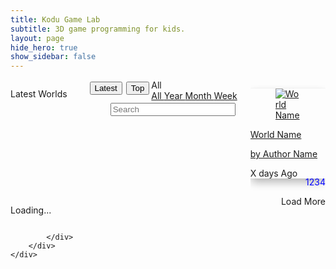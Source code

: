 ```yaml
---
title: Kodu Game Lab
subtitle: 3D game programming for kids.
layout: page
hide_hero: true
show_sidebar: false
---
```


<style>
.world-item .button {
  display: none;
}
.world-item .description {
  display: none;
}
.world-item .downloads {
  color: blue;
  float: right;
}  
.modal.world-item .description {
  display: unset;
  color: green;
}
.modal .button
{
  display:unset;
  float: right;
  margin: 10px;
}
.button
{
}
.card{
  box-shadow: 0 0.5em 1em -0.125em rgb(10 10 10 / 33%), 0 0px 0 1px rgb(10 10 10 / 2%)
}
.navbar{
  box-shadow: 0 0.5em 1em -0.125em rgb(10 10 10 / 33%), 0 0px 0 1px rgb(10 10 10 / 2%)
}
.sort-button
{
  float: right;
  margin: 3px;
}
.modal-open {
    overflow: initial;
}
.modal .close{
    width: 40px;
    height: 40px;
    border-radius: 40px;
    position: absolute;
    right: -15px;
    top: -15px;
    z-index: 2; 
    /* overflow: visible; */
    font-size: xxx-large;
    cursor:pointer;
    line-height: 10px;
    padding-left: 5px;
}
.modal-card{
    overflow: visible; 
}

</style>

<script src="https://code.jquery.com/jquery-3.2.1.min.js"></script>
<script src="https://cdnjs.cloudflare.com/ajax/libs/jquery-timeago/1.6.7/jquery.timeago.min.js" crossorigin="anonymous"></script>

<section class="section">
    <div class="container">
        <div class="columns">
            <div class="column is-12">
                <div class="columns is-multiline world-container">
                      <div class="column is-12">
                          <p data-type='resulttitle' style='float: left;' class="title is-3">Latest Worlds
                          </p>
                          <div class="navbar-item has-dropdown is-hoverable" style="float:right">
                            <div id='range' class="navbar-link">
                              All
                            </div>
                            <div id="rangeDropdown" class="navbar-dropdown ">
                              <a class="navbar-item " href="#">
                                All
                              </a>
                              <a class="navbar-item " href="#">
                                Year
                              </a>
                              <a class="navbar-item " href="#">
                                Month
                              </a>
                              <a class="navbar-item " href="#">
                                Week
                              </a>
                            </div>
                          </div>
                          <button id="top-button" class='button sort-button'>Top</button>
                          <button id="latest-button" class='button sort-button'>Latest</button>
                          <input class="input search" type="text" placeholder="Search" style="float:right;width:200px;margin:3px;">
                      </div>
                      <div class="column is-2-desktop is-4-tablet world-item">
                        <a data-type='worldref' href="#">
                          <div class="card">
                            <div class="card-image">
                              <figure class="image is-4by3">
                                <img data-type='thumbnail' src="https://via.placeholder.com/128x128" alt="World Name">
                              </figure>
                            </div>
                            <div class="card-content p-3">
                              <p data-type='worldname' class="title is-6">World Name</p>
                              <p data-type='authorname' class="subtitle is-6">by Author Name</p>  
                              <p data-type='description' class="description subtitle is-6">Description</p>  
                              <a data-type='download-link' class='button is-primary'>Download</a>
                              <p data-type='downloads' class="downloads subtitle is-6">1234</p>  
                              <p>
                                <time data-type='ago' class="timeago title is-7 has-text-right">X days Ago</time>
                              </p>
                            </div>
                          </div>
                        </a>
                      </div>
                    </div>
                      <div class="column is-12">
                          <p data-type='more-button' id='loading-message' style='float:left' class="title is-3">Loading...
                          </p>
                          <div style='float:right' class='button more-button is-primary'>Load More</div>
                      </div>              
               
            </div>
        </div>
    </div>
</section>

<div class="modal">
  <div class="modal-background"></div>
  <div class="modal-card">
  </button>
  </div>

</div>



<script>

function hexToBase64(str) {
  return btoa(String.fromCharCode.apply(null,
    str.replace(/\r|\n/g, "").replace(/([\da-fA-F]{2}) ?/g, "0x$1 ").replace(/ +$/, "").split(" "))
  );
}
function base64ToHex(str) {
  for (var i = 0, bin = atob(str.replace(/[ \r\n]+$/, "")), hex = []; i < bin.length; ++i) {
    var tmp = bin.charCodeAt(i).toString(16);
    if (tmp.length === 1) tmp = "0" + tmp;
    hex[hex.length] = tmp;
  }
  return hex.join("");
}

function decodeGuid(encodedGuid)
{
      //"dTZs7fWnRkygPa6j0RjR0g=="

      // 75366ced-f5a7-464c-a03d-aea3d118d1d2
      // 75366ced-f5a7-464c-a03d-aea3d118d1d2

      // 38DB4312-DEDF-4EC1-84DC-2B31974A5926

      // 49bc134b-8620-2a46-974b-b2e6286ebb4d

      // 4B13BC49-2086-462A-974B-B2E6286EBB4D
      // 4b13bc49-2086-462a-974b-b2e6286ebb4d

      //ns[0]=os[]

      var decoded = base64ToHex(encodedGuid);

      var chunks = [];
      chunks.push( decoded.substring(6, 8)+
                  decoded.substring(4, 6)+
                  decoded.substring(2, 4)+
                  decoded.substring(0, 2) 
        );
      chunks.push( 
        decoded.substring(10, 12) +
        decoded.substring(8, 10) 
        );
      chunks.push( 
        decoded.substring(14, 16)+ 
        decoded.substring(12, 14) 
      );
      chunks.push( decoded.substring(16, 20) );
      chunks.push( decoded.substring(20) );
      decoded = chunks.join("-");
      return (decoded)
}
decodeGuid("SbwTS4YgKkaXS7LmKG67TQ==")
//TODO. Page caching may not be working right!!
//Todo. MrPresident levels all white.
//todo. sudden 502 on thumbs. 
//todo. fix short encoding on world page
  
$().ready(function(){
    $(".world-item").hide();//hide template at start.
    jQuery.timeago.settings.strings.minute = "1 minute";//remove "about" (ug)
    jQuery.timeago.settings.strings.hour = "1 hour";
    jQuery.timeago.settings.strings.hours = "%d hours";
    
    //get url params
    var params={};
    window.location.search
      .replace(/[?&]+([^=&]+)=([^&]*)/gi, function(str,key,value) {
        params[key] = value;
      }
    );

    //q in url is search query (if any)
    let search = params["q"]
    if(search)
      search=decodeURIComponent(search)
    if(search && search.trim().length>0)
    {
        //update section title and search bar
        $("[data-type='resulttitle']").text("Results for:"+search)
        $(".search").val(search)
    }else
    {  
      search=""//Make sure str is blank
    }

    //Show featured if not doing any sort of query
    // if(window.location.search=="")
    //   initFeatured();
    
    let sortBy=params["sortBy"]
    if(!sortBy)
      sortBy='date';  //by default 

    let range=params["range"]
    if(!range)
      range='all';//by default
  
    if(sortBy=='date')//if sorting by date
    {
      range='all';//then range is always all
      $("#range").parent().hide();//range drop down isnt needed.
    }

    //setup page for top or latest  
    if(sortBy=='date')
    {
      $("[data-type='resulttitle']").text("Latest worlds")
      $("#latest-button").addClass("is-primary");
      $("#top-button").on("click",function(){
        doNav($(".search").val(),"downloads",range)//toggle top/latest
      });
    }else{
      $("[data-type='resulttitle']").text("Top worlds")
      $("#top-button").addClass("is-primary");
      $("#latest-button").on("click",function(){
        doNav($(".search").val(),"date",range)//toggle top/latest
      });
    }

    //Set range drop down label
    let capitalized=range.charAt(0).toUpperCase()+range.slice(1);
    $("#range").html(capitalized);

    //Handle range drop down click navigation
    $("#rangeDropdown a").on("click",function(e){
      doNav($(".search").val(),sortBy,e.target.innerHTML.trim().toLocaleLowerCase())
    });


    //if a world id was specified fetch that world meta and display in modal
    if(window.location.hash){
      let guid = window.location.hash.slice(1)//slice removes # at start.

      //handle base64 guids.
      //todo. Fix. Not working
      if(guid.length==24 && guid[22]=='=' && guid[23]=='=') //base64 guid?
      {
        guid=decodeGuid(guid)
      }

      if(guid.length==36){//minimal sanity check. 36 = len of guid
        let dataUrl = "https://koduworlds-test.azurewebsites.net/web/world/"+guid
        //todo validate guid.
        $.get( dataUrl, function( world ) {
            //todo handle error. Fill in modal with World Not Found? 
            //console.log("Got Zero Search Results")
            if(world)
            {
              //todo. unify this code with pageload version
              //copy first item (template)

              let thumbUrl = world.ThumbnailUrl
              if(!thumbUrl || thumbUrl==null)
                thumbUrl="https://koduworlds-test.azurewebsites.net/web/thumbnail/"+world.WorldId

              let item=$(".world-item").first().clone();
              //and fill it in with world data
              item.find("[data-type='worldref']").attr("href","#"+world.WorldId);
              item.find("[data-type='worldname']").text(world.Name);
              item.find("[data-type='authorname']").text("by "+world.Creator);
              item.find("[data-type='description']").text(world.Description);
              item.find("[data-type='downloads']").text(world.Downloads+"⇩" ); /* &#8681 */
              item.find("[data-type='ago']").text(world.Modified);
              item.find("[data-type='ago']").attr("datetime",world.Modified);
              item.find("[data-type='thumbnail']").attr("src",thumbUrl)
              item.find("[data-type='download-link']").attr("href","https://koduworlds-test.azurewebsites.net/web/download/"+world.WorldId+"?fn="+
                createDotKoduFilename(world.Name,world.Creator))
              item.show();//template defaults to hidden so show.

              //item.find("[data-type='download-link']").attr("download",   createDotKoduFilename(world.Name,world.Creator))

              let quality=params["quality"]
              if(quality)
                item.find("[data-type='thumbnail']").attr("src",item.find("[data-type='thumbnail']").attr("src")+"?quality="+quality);

              item.on("click",function(e){
                  //console.log(e.currentTarget)
                  $(".modal").addClass("is-active")
                  $(".modal-card").html($(e.currentTarget).html())

                  let closeButton = $('<button type="button" class="close" data-dismiss="modal" aria-label="Close"><span aria-hidden="true">&times;</span>')
                  $(".modal-card").append(closeButton);
                  //handle close modal on background click
                  $(".modal .close").on("click", function(){
                      $(".modal-background").click()//close by simulating background click
                  })
              })

              //todo. maybe hide this item.
              $(".world-container").append(item );

              //Immediately pop up in a modal
              item.click();
            }

        });
      }
    }
    
    //handle close modal on background click
    $(".modal-background").on("click",function(e){
      $(".is-active").removeClass("is-active")
      //remove anchor (#) from url
      history.pushState({}, "", document.location.href.split('#')[0]);
    })

    //handle Enter in search box.
    $(".search").on("keyup",function(event) {
      if (event.keyCode === 13) {
        event.preventDefault();
        doNav($(".search").val(),sortBy,range)
      }
    });
    //do select all when search box clicked.
    $(".search").on("click",function(event) {
      this.setSelectionRange(0, this.value.length)
    });    

    //handle navigation including building url
    function doNav(search,sortBy,range)
    {
      let newPath = document.location.origin+document.location.pathname
      let filter = search.trim();
     
      //if(sortBy!='date') //todo? don't include if date since it is default
        newPath+='?sortBy='+sortBy  
      if(range!='all')//dont include if default (all). 
        newPath+='&range='+range  

      if(filter.length)//add search string
        newPath+='&q='+filter  
        
      //console.log(newPath);
      window.location=newPath
    }
    
    //todo. move to util file
    function createDotKoduFilename(levelTitle, levelCreator)
    {
        // Clean up the title and creator if needed
        levelTitle = levelTitle.trim();
        if (levelTitle=="")
            levelTitle = "Level";
        else if (levelTitle.length > 32)
        {
            levelTitle = levelTitle.substring(0, 32);
            levelTitle = levelTitle.trim();
        }

        levelCreator = levelCreator.trim();
        if (levelCreator=="")
            levelCreator = "Unknown";
        else if (levelCreator.length > 32)
        {
            levelCreator = levelCreator.substring(0, 32);
            levelCreator = levelCreator.trim();
        }

        // Get rid of invalid characters
        let illegalRe = /[\/\?<>\\:\*\|":]/g;
        let controlRe = /[\x00-\x1f\x80-\x9f]/g;
        let reservedRe = /^\.+$/;
        let windowsReservedRe = /^(con|prn|aux|nul|com[0-9]|lpt[0-9])(\..*)?$/i;

        function sanitize(input, replacement) {
          let sanitized = input
            .replace(illegalRe, replacement)
            .replace(controlRe, replacement)
            .replace(reservedRe, replacement)
            .replace(windowsReservedRe, replacement);
          return sanitized;
        }
        let newName = levelTitle+", by "+levelCreator;
        newName=sanitize(newName,"-");//+".kodu";//todo is this the right way to handle
        // Get rid of invalid characters
        return(encodeURIComponent(newName))

    }

    //pageing for worlds results
    let curFirst=0;
    let curCount=6*6;//six rows of six each
    let curSearch=search;
    let curSort=sortBy;
    let curRange=range;

    var fetchingPage=false;
    function getWorldsPage()
    {
      if(fetchingPage)
        return;
      fetchingPage=true;

      //todo change to post search api
      let urlArgs= "?first="+curFirst+"&count="+curCount+"&sortBy="+curSort+"&range="+curRange;
      baseUrl = "https://koduworlds-test.azurewebsites.net/web/search/"+curSearch
      let url=baseUrl+urlArgs
      curFirst+=curCount;

      //console.log("getWorldsPage:" + url);

      $.get( url, function( data ) {
          if(data.length==0 || data.length<curCount)
          {
            //console.log("Got Zero or < Count Search Results")
            $("#loading-message").hide();
            $(".more-button").remove();//hack to stop auto scroll. todo. better fix.
          }
          for(world of data)
          {
              //copy first item (template)
              let item=$(".world-item").first().clone();

              let thumbUrl = world.ThumbnailUrl
              if(!thumbUrl || thumbUrl==null)
                thumbUrl="https://koduworlds-test.azurewebsites.net/web/thumbnail/"+world.WorldId

              //and fill it in with world data
              item.find("[data-type='worldref']").attr("href","#"+world.WorldId);
              item.find("[data-type='worldname']").text(world.Name);
              item.find("[data-type='authorname']").text("by "+world.Creator);
              item.find("[data-type='description']").text(world.Description);

              // //temp adjust downloads
              let adjustedDownloads = world.Downloads
              // if(world.Downloads > 100)
              // {
              //   adjustedDownloads = Math.round(Math.pow(world.Downloads-100,0.6)+100)
              // }

 
              item.find("[data-type='downloads']").text(adjustedDownloads+"⇩" ); /* &#8681 */
              item.find("[data-type='ago']").text(world.Modified);
              item.find("[data-type='ago']").attr("datetime",world.Modified);
              item.find("[data-type='thumbnail']").attr("src",thumbUrl)
              item.find("[data-type='download-link']").attr("href","https://koduworlds-test.azurewebsites.net/web/download/"+world.WorldId+"?fn="+createDotKoduFilename(world.Name,world.Creator))

              let quality=params["quality"]
              if(quality)
                item.find("[data-type='thumbnail']").attr("src",item.find("[data-type='thumbnail']").attr("src")+"?quality="+quality);

              //item.find("[data-type='download-link']").attr("download",createDotKoduFilename(world.Name,world.Creator))

              item.show();//defaults to hidden so show.

              item.on("click",function(e){
                  //console.log(e.currentTarget)
                  $(".modal").addClass("is-active")
                  $(".modal-card").html($(e.currentTarget).html())

                  let closeButton = $('<button type="button" class="close" data-dismiss="modal" aria-label="Close"><span aria-hidden="true">&times;</span>')
                  $(".modal-card").append(closeButton);
                  //handle close modal on background click
                  $(".modal .close").on("click", function(){
                      $(".modal-background").click()//close by simulating background click
                  })

                  
              })

              $(".world-container").append(item );
          }
          $(".timeago").timeago();
          fetchingPage=false;
      });
    } //end getWorldPage() 
  


    //dummy button used by infinite scroll
    $(".more-button").on("click",function(){
      getWorldsPage()
    });  
    
    //Infinite Scroll
    $(window).on("scroll", function() {
     var scrollHeight = $(document).height();
     var scrollPos = $(window).height() + $(window).scrollTop();
     if(((scrollHeight - 300) >= scrollPos) / scrollHeight == 0){
       $('.more-button').click();
      }
    });  
  
    //Start by getting first page of results
    getWorldsPage()

});
</script>
